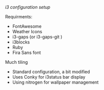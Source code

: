 *i3 configuration setup*

Requirments:

- FontAwesome
- Weather Icons
- i3-gaps (or i3-gaps-git )
- i3blocks
- Ruby
- Fira Sans font

Much tiling

- Standard configuration, a bit modified
- Uses Conky for i3status bar display
- Using nitrogen for wallpaper management
